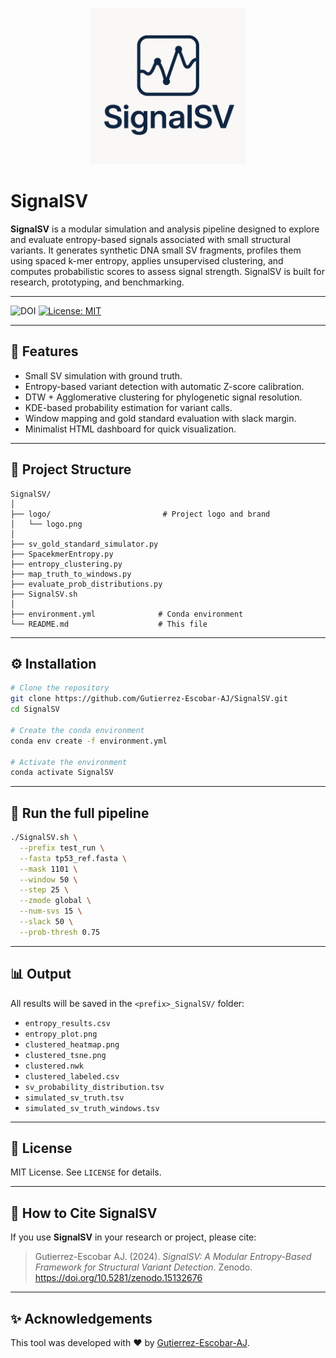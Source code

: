 <p align="center">
  <img src="logo/logo.png" alt="SignalSV Logo" width="250"/>
</p>

# SignalSV

**SignalSV** is a modular simulation and analysis pipeline designed to explore and evaluate entropy-based signals associated with small structural variants. It generates synthetic DNA small SV fragments, profiles them using spaced k-mer entropy, applies unsupervised clustering, and computes probabilistic scores to assess signal strength. SignalSV is built for research, prototyping, and benchmarking.

---

![DOI](https://zenodo.org/badge/DOI/10.5281/zenodo.15132676.svg)
[![License: MIT](https://img.shields.io/badge/License-MIT-yellow.svg)](LICENSE)

---

## 🚀 Features

- Small SV simulation with ground truth.
- Entropy-based variant detection with automatic Z-score calibration.
- DTW + Agglomerative clustering for phylogenetic signal resolution.
- KDE-based probability estimation for variant calls.
- Window mapping and gold standard evaluation with slack margin.
- Minimalist HTML dashboard for quick visualization.

---

## 📁 Project Structure

```
SignalSV/
│
├── logo/                         # Project logo and brand
│   └── logo.png
│
├── sv_gold_standard_simulator.py
├── SpacekmerEntropy.py
├── entropy_clustering.py
├── map_truth_to_windows.py
├── evaluate_prob_distributions.py
├── SignalSV.sh
│
├── environment.yml              # Conda environment
└── README.md                    # This file
```

---

## ⚙️ Installation

```bash
# Clone the repository
git clone https://github.com/Gutierrez-Escobar-AJ/SignalSV.git
cd SignalSV

# Create the conda environment
conda env create -f environment.yml

# Activate the environment
conda activate SignalSV
```

---

## 🧪 Run the full pipeline

```bash
./SignalSV.sh \
  --prefix test_run \
  --fasta tp53_ref.fasta \
  --mask 1101 \
  --window 50 \
  --step 25 \
  --zmode global \
  --num-svs 15 \
  --slack 50 \
  --prob-thresh 0.75
```

---

## 📊 Output

All results will be saved in the `<prefix>_SignalSV/` folder:

- `entropy_results.csv`  
- `entropy_plot.png`  
- `clustered_heatmap.png`  
- `clustered_tsne.png`  
- `clustered.nwk`  
- `clustered_labeled.csv`  
- `sv_probability_distribution.tsv`  
- `simulated_sv_truth.tsv`  
- `simulated_sv_truth_windows.tsv`

---

## 📄 License

MIT License. See `LICENSE` for details.

---

## 📖 How to Cite SignalSV

If you use **SignalSV** in your research or project, please cite:

> Gutierrez-Escobar AJ. (2024). *SignalSV: A Modular Entropy-Based Framework for Structural Variant Detection*. Zenodo. https://doi.org/10.5281/zenodo.15132676

---

## ✨ Acknowledgements

This tool was developed with ❤️ by [Gutierrez-Escobar-AJ](https://github.com/Gutierrez-Escobar-AJ).
